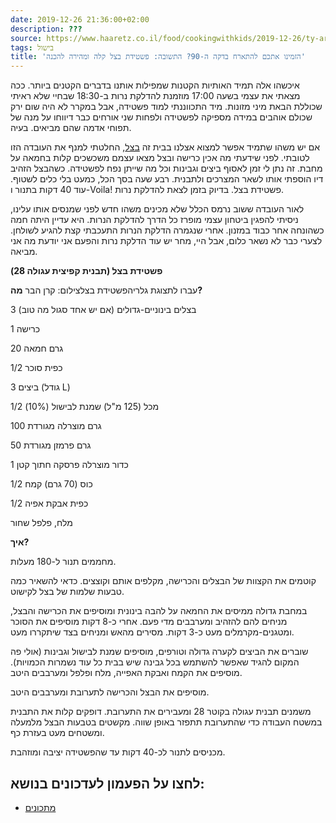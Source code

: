 ```yaml
---
date: 2019-12-26 21:36:00+02:00
description: ???
source: https://www.haaretz.co.il/food/cookingwithkids/2019-12-26/ty-article/0000017f-f903-d460-afff-fb6767bb0000
tags: בישול
title: 'הזמינו אתכם להתארח בדקה ה-90? התשובה: פשטידת בצל קלה ומהירה להכנה'
---
```


איכשהו אלה תמיד האותיות הקטנות שמפילות אותנו בדברים הקטנים ביותר. ככה מצאתי את עצמי בשעה 17:00 מוזמנת להדלקת נרות ב-18:30 שבחיי שלא ראיתי שכוללת הבאת מיני מזונות. מיד התכווננתי למוד פשטידה, אבל במקרר לא היה שום ירק שכולם אוהבים במידה מספיקה לפשטידה ולפחות שני אורחים כבר דיווחו על מנה של תפוחי אדמה שהם מביאים. בעיה. 

אם יש משהו שתמיד אפשר למצוא אצלנו בבית זה [בצל](/food/10-recipes/2019-12-03/ty-article-magazine/0000017f-e3cb-d75c-a7ff-ffcf06a90000), החלטתי למנף את העובדה הזו לטובתי. לפני שידעתי מה אכין כרישה ובצל מצאו עצמם משכשכים קלות בחמאה על מחבת. זה נתן לי זמן לאסוף ביצים וגבינות וכל מה שייתן נפח לפשטידה. כשהבצל הזהיב דיו הוספתי אותו לשאר המצרכים ולתבנית. רבע שעה בסך הכל, כמעט בלי כלים לשטוף. עוד 40 דקות בתנור ו-Voila! פשטידת בצל. בדיוק בזמן לצאת להדלקת נרות. 

לאור העובדה ששוב נרמס הכלל שלא מכינים משהו חדש לפני שמנסים אותו עלינו, ניסיתי להפגין ביטחון עצמי מופרז כל הדרך להדלקת הנרות. היא עדיין היתה חמה כשהונחה אחר כבוד במזנון. אחרי שנגמרה הדלקת הנרות התעכבתי קצת להגיע לשולחן. לצערי כבר לא נשאר כלום, אבל היי, מחר יש עוד הדלקת נרות והפעם אני יודעת מה אני מביאה. 

**פשטידת בצל (תבנית קפיצית עגולה 28)** 

 עברו לתצוגת גלריהפשטידת בצלצילום: קרן הבר **מה?** 

3 בצלים בינוניים-גדולים (אם יש אחד סגול מה טוב) 

1 כרישה 

20 גרם חמאה 

1/2 כפית סוכר 

3 ביצים (גודל L) 

1/2 מכל (125 מ"ל) שמנת לבישול (10%) 

100 גרם מוצרלה מגורדת 

50 גרם פרמזן מגורדת 

1 כדור מוצרלה פרסקה חתוך קטן 

1/2 כוס (70 גרם) קמח 

1/2 כפית אבקת אפיה 

מלח, פלפל שחור 

**איך?** 

מחממים תנור ל-180 מעלות. 

קוטמים את הקצוות של הבצלים והכרישה, מקלפים אותם וקוצצים. כדאי להשאיר כמה טבעות שלמות של בצל לקישוט. 

במחבת גדולה ממיסים את החמאה על להבה בינונית ומוסיפים את הכרישה והבצל, מניחים להם להזהיב ומערבבים מדי פעם. אחרי כ-8 דקות מוסיפים את הסוכר ומטגנים-מקרמלים מעט כ-3 דקות. מסירים מהאש ומניחים בצד שיתקררו מעט. 

שוברים את הביצים לקערה גדולה וטורפים, מוסיפים שמנת לבישול וגבינות (אולי פה המקום להגיד שאפשר להשתמש בכל גבינה שיש בבית כל עוד נשמרות הכמויות). מוסיפים את הקמח ואבקת האפייה, מלח ופלפל ומערבבים היטב. 

מוסיפים את הבצל והכרישה לתערובת ומערבבים היטב. 

משמנים תבנית עגולה בקוטר 28 ומעבירים את התערובת. דופקים קלות את התבנית במשטח העבודה כדי שהתערובת תתפזר באופן שווה. מקשטים בטבעות הבצל מלמעלה ומשטחים מעט בעזרת כף. 

מכניסים לתנור לכ-40 דקות עד שהפשטידה יציבה ומוזהבת.

לחצו על הפעמון לעדכונים בנושא:
------------------------------

* [מתכונים](/ty-tag/recipes-0000017f-da28-dea8-a77f-de6a4ba50000)